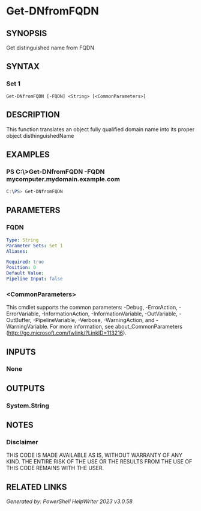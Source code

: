 ﻿# Get-DNfromFQDN

## SYNOPSIS
Get distinguished name from FQDN

## SYNTAX

### Set 1
```
Get-DNfromFQDN [-FQDN] <String> [<CommonParameters>]
```

## DESCRIPTION
This function translates an object fully qualified domain name into its proper object disthinguishedName

## EXAMPLES

### PS C:\\\>Get-DNfromFQDN -FQDN mycomputer.mydomain.example.com

```powershell
C:\PS> Get-DNfromFQDN
```

## PARAMETERS

### FQDN


```yaml
Type: String
Parameter Sets: Set 1
Aliases: 

Required: true
Position: 0
Default Value: 
Pipeline Input: false
```

### \<CommonParameters\>
This cmdlet supports the common parameters: -Debug, -ErrorAction, -ErrorVariable, -InformationAction, -InformationVariable, -OutVariable, -OutBuffer, -PipelineVariable, -Verbose, -WarningAction, and -WarningVariable. For more information, see about_CommonParameters (http://go.microsoft.com/fwlink/?LinkID=113216).

## INPUTS

### None


## OUTPUTS

### System.String


## NOTES

### Disclaimer
THIS CODE IS MADE AVAILABLE AS IS, WITHOUT WARRANTY OF ANY KIND. THE ENTIRE RISK OF THE USE OR THE RESULTS FROM THE USE OF THIS CODE REMAINS WITH THE USER.

## RELATED LINKS


*Generated by: PowerShell HelpWriter 2023 v3.0.58*
